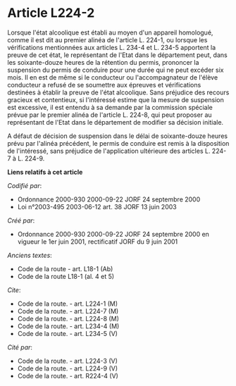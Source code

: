 # Article L224-2

Lorsque l'état alcoolique est établi au moyen d'un appareil homologué, comme il est dit au premier alinéa de l'article L.
224-1, ou lorsque les vérifications mentionnées aux articles L. 234-4 et L. 234-5 apportent la preuve de cet état, le
représentant de l'Etat dans le département peut, dans les soixante-douze heures de la rétention du permis, prononcer la
suspension du permis de conduire pour une durée qui ne peut excéder six mois. Il en est de même si le conducteur ou
l'accompagnateur de l'élève conducteur a refusé de se soumettre aux épreuves et vérifications destinées à établir la preuve
de l'état alcoolique. Sans préjudice des recours gracieux et contentieux, si l'intéressé estime que la mesure de suspension
est excessive, il est entendu à sa demande par la commission spéciale prévue par le premier alinéa de l'article L. 224-8, qui
peut proposer au représentant de l'Etat dans le département de modifier sa décision initiale.

A défaut de décision de suspension dans le délai de soixante-douze heures prévu par l'alinéa précédent, le permis de conduire
est remis à la disposition de l'intéressé, sans préjudice de l'application ultérieure des articles L. 224-7 à L. 224-9.

**Liens relatifs à cet article**

_Codifié par_:

  - Ordonnance 2000-930 2000-09-22 JORF 24 septembre 2000
  - Loi n°2003-495 2003-06-12 art. 38 JORF 13 juin 2003

_Créé par_:

  - Ordonnance 2000-930 2000-09-22 JORF 24 septembre 2000 en vigueur le 1er juin 2001, rectificatif JORF du 9 juin 2001

_Anciens textes_:

  - Code de la route - art. L18-1 (Ab)
  - Code de la route L18-1 (al. 4 et 5)

_Cite_:

  - Code de la route. - art. L224-1 (M)
  - Code de la route. - art. L224-7 (M)
  - Code de la route. - art. L224-8 (M)
  - Code de la route. - art. L234-4 (M)
  - Code de la route. - art. L234-5 (V)

_Cité par_:

  - Code de la route. - art. L224-3 (V)
  - Code de la route. - art. L224-9 (V)
  - Code de la route. - art. R224-4 (V)
